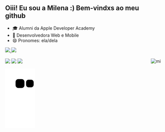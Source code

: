 ## Oiii! Eu sou a Milena :) Bem-vindxs ao meu github

- 🎓 Alumni da Apple Developer Academy
- 🎒 Desenvolvedora Web e Mobile
- 😄 Pronomes: ela/dela

<div>
  <a href="https://github.com/milenaalcantara">
  <img height="166em" src="https://github-readme-stats.vercel.app/api?username=milenaalcantara&show_icons=true&theme=dracula&include_all_commits=true&count_private=true"/>
  <img height="166em" src="https://github-readme-stats.vercel.app/api/top-langs/?username=milenaalcantara&layout=compact&langs_count=16&theme=dracula"/>
  <div style="display: inline_block">
      <br>
      <img align="right" alt="mi" height="120em" src="https://media.giphy.com/media/FNXWVL2JzYN49eRr0z/giphy.gif">
   </div> 
</div>

<div> 
  <a href="https:https://www.linkedin.com/in/milimaalc/" target="_blank"><img src="https://img.shields.io/badge/-LinkedIn-%230077B5?style=for-the-badge&logo=linkedin&logoColor=white" target="_blank"></a>
<!--   <a href="https://gitlab.com/milenaalcantara" target="_blank"><img src="https://img.shields.io/badge/GitLab-330F63?style=for-the-badge&logo=gitlab&logoColor=white" target="_blank"></a>  -->
  <a href="https://www.instagram.com/milenaalcantara__" target="_blank"><img src="https://img.shields.io/badge/-Instagram-%23E4405F?style=for-the-badge&logo=instagram&logoColor=white" target="_blank"></a>
  <a href = "mailto:milimaalc.dev@gmail.com"><img src="https://img.shields.io/badge/-Gmail-%23333?style=for-the-badge&logo=gmail&logoColor=white" target="_blank"></a>
  
   ![Snake animation](https://github.com/milenaalcantara/milenaalcantara/blob/output/github-contribution-grid-snake.svg)
</div>
  
